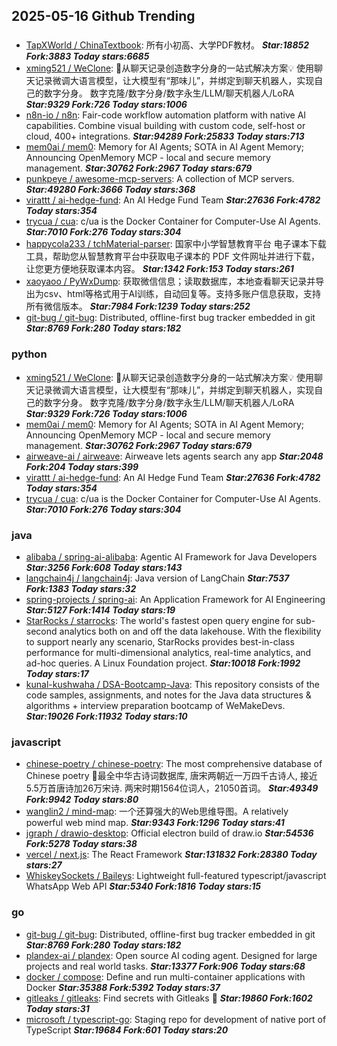 ## 2025-05-16 Github Trending

### 
* [TapXWorld / ChinaTextbook](https://github.com/TapXWorld/ChinaTextbook): 所有小初高、大学PDF教材。 ***Star:18852 Fork:3883 Today stars:6685***
* [xming521 / WeClone](https://github.com/xming521/WeClone): 🚀从聊天记录创造数字分身的一站式解决方案💡 使用聊天记录微调大语言模型，让大模型有“那味儿”，并绑定到聊天机器人，实现自己的数字分身。 数字克隆/数字分身/数字永生/LLM/聊天机器人/LoRA ***Star:9329 Fork:726 Today stars:1006***
* [n8n-io / n8n](https://github.com/n8n-io/n8n): Fair-code workflow automation platform with native AI capabilities. Combine visual building with custom code, self-host or cloud, 400+ integrations. ***Star:94289 Fork:25833 Today stars:713***
* [mem0ai / mem0](https://github.com/mem0ai/mem0): Memory for AI Agents; SOTA in AI Agent Memory; Announcing OpenMemory MCP - local and secure memory management. ***Star:30762 Fork:2967 Today stars:679***
* [punkpeye / awesome-mcp-servers](https://github.com/punkpeye/awesome-mcp-servers): A collection of MCP servers. ***Star:49280 Fork:3666 Today stars:368***
* [virattt / ai-hedge-fund](https://github.com/virattt/ai-hedge-fund): An AI Hedge Fund Team ***Star:27636 Fork:4782 Today stars:354***
* [trycua / cua](https://github.com/trycua/cua): c/ua is the Docker Container for Computer-Use AI Agents. ***Star:7010 Fork:276 Today stars:304***
* [happycola233 / tchMaterial-parser](https://github.com/happycola233/tchMaterial-parser): 国家中小学智慧教育平台 电子课本下载工具，帮助您从智慧教育平台中获取电子课本的 PDF 文件网址并进行下载，让您更方便地获取课本内容。 ***Star:1342 Fork:153 Today stars:261***
* [xaoyaoo / PyWxDump](https://github.com/xaoyaoo/PyWxDump): 获取微信信息；读取数据库，本地查看聊天记录并导出为csv、html等格式用于AI训练，自动回复等。支持多账户信息获取，支持所有微信版本。 ***Star:7984 Fork:1239 Today stars:252***
* [git-bug / git-bug](https://github.com/git-bug/git-bug): Distributed, offline-first bug tracker embedded in git ***Star:8769 Fork:280 Today stars:182***

### python
* [xming521 / WeClone](https://github.com/xming521/WeClone): 🚀从聊天记录创造数字分身的一站式解决方案💡 使用聊天记录微调大语言模型，让大模型有“那味儿”，并绑定到聊天机器人，实现自己的数字分身。 数字克隆/数字分身/数字永生/LLM/聊天机器人/LoRA ***Star:9329 Fork:726 Today stars:1006***
* [mem0ai / mem0](https://github.com/mem0ai/mem0): Memory for AI Agents; SOTA in AI Agent Memory; Announcing OpenMemory MCP - local and secure memory management. ***Star:30762 Fork:2967 Today stars:679***
* [airweave-ai / airweave](https://github.com/airweave-ai/airweave): Airweave lets agents search any app ***Star:2048 Fork:204 Today stars:399***
* [virattt / ai-hedge-fund](https://github.com/virattt/ai-hedge-fund): An AI Hedge Fund Team ***Star:27636 Fork:4782 Today stars:354***
* [trycua / cua](https://github.com/trycua/cua): c/ua is the Docker Container for Computer-Use AI Agents. ***Star:7010 Fork:276 Today stars:304***

### java
* [alibaba / spring-ai-alibaba](https://github.com/alibaba/spring-ai-alibaba): Agentic AI Framework for Java Developers ***Star:3256 Fork:608 Today stars:143***
* [langchain4j / langchain4j](https://github.com/langchain4j/langchain4j): Java version of LangChain ***Star:7537 Fork:1383 Today stars:32***
* [spring-projects / spring-ai](https://github.com/spring-projects/spring-ai): An Application Framework for AI Engineering ***Star:5127 Fork:1414 Today stars:19***
* [StarRocks / starrocks](https://github.com/StarRocks/starrocks): The world's fastest open query engine for sub-second analytics both on and off the data lakehouse. With the flexibility to support nearly any scenario, StarRocks provides best-in-class performance for multi-dimensional analytics, real-time analytics, and ad-hoc queries. A Linux Foundation project. ***Star:10018 Fork:1992 Today stars:17***
* [kunal-kushwaha / DSA-Bootcamp-Java](https://github.com/kunal-kushwaha/DSA-Bootcamp-Java): This repository consists of the code samples, assignments, and notes for the Java data structures & algorithms + interview preparation bootcamp of WeMakeDevs. ***Star:19026 Fork:11932 Today stars:10***

### javascript
* [chinese-poetry / chinese-poetry](https://github.com/chinese-poetry/chinese-poetry): The most comprehensive database of Chinese poetry 🧶最全中华古诗词数据库, 唐宋两朝近一万四千古诗人, 接近5.5万首唐诗加26万宋诗. 两宋时期1564位词人，21050首词。 ***Star:49349 Fork:9942 Today stars:80***
* [wanglin2 / mind-map](https://github.com/wanglin2/mind-map): 一个还算强大的Web思维导图。A relatively powerful web mind map. ***Star:9343 Fork:1296 Today stars:41***
* [jgraph / drawio-desktop](https://github.com/jgraph/drawio-desktop): Official electron build of draw.io ***Star:54536 Fork:5278 Today stars:38***
* [vercel / next.js](https://github.com/vercel/next.js): The React Framework ***Star:131832 Fork:28380 Today stars:27***
* [WhiskeySockets / Baileys](https://github.com/WhiskeySockets/Baileys): Lightweight full-featured typescript/javascript WhatsApp Web API ***Star:5340 Fork:1816 Today stars:15***

### go
* [git-bug / git-bug](https://github.com/git-bug/git-bug): Distributed, offline-first bug tracker embedded in git ***Star:8769 Fork:280 Today stars:182***
* [plandex-ai / plandex](https://github.com/plandex-ai/plandex): Open source AI coding agent. Designed for large projects and real world tasks. ***Star:13377 Fork:906 Today stars:68***
* [docker / compose](https://github.com/docker/compose): Define and run multi-container applications with Docker ***Star:35388 Fork:5392 Today stars:37***
* [gitleaks / gitleaks](https://github.com/gitleaks/gitleaks): Find secrets with Gitleaks 🔑 ***Star:19860 Fork:1602 Today stars:31***
* [microsoft / typescript-go](https://github.com/microsoft/typescript-go): Staging repo for development of native port of TypeScript ***Star:19684 Fork:601 Today stars:20***

